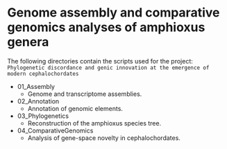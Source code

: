# Genome assembly and comparative genomics analyses of amphioxus genera

The following directories contain the scripts used for the project: `Phylogenetic discordance and genic innovation at the emergence of modern cephalochordates`
* 01_Assembly
  * Genome and transcriptome assemblies.
* 02_Annotation
  * Annotation of genomic elements.
* 03_Phylogenetics
  * Reconstruction of the amphioxus species tree.
* 04_ComparativeGenomics
  * Analysis of gene-space novelty in cephalochordates.
